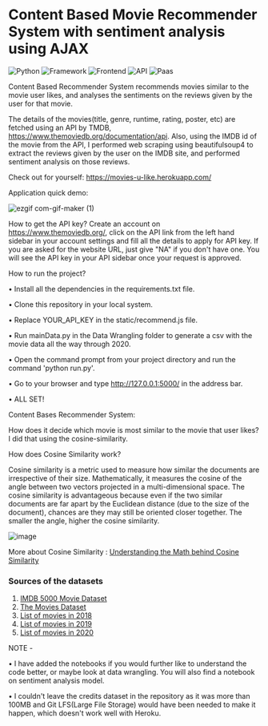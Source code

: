 # Content Based Movie Recommender System with sentiment analysis using AJAX
![Python](https://img.shields.io/badge/Python-3.8-blueviolet)
![Framework](https://img.shields.io/badge/Framework-Flask-red)
![Frontend](https://img.shields.io/badge/Frontend-HTML/CSS/JS-green)
![API](https://img.shields.io/badge/API-TMDB-fcba03)
![Paas](https://img.shields.io/badge/Paas-Heroku-orange)

Content Based Recommender System recommends movies similar to the movie user likes, and analyses the sentiments on the reviews given by the user for that movie.

The details of the movies(title, genre, runtime, rating, poster, etc) are fetched using an API by TMDB, https://www.themoviedb.org/documentation/api. Also, using the IMDB id of the movie from the API, I performed web scraping using beautifulsoup4 to extract the reviews given by the user on the IMDB site, and performed sentiment analysis on those reviews.

Check out for yourself: https://movies-u-like.herokuapp.com/

Application quick demo: 

![ezgif com-gif-maker (1)](https://user-images.githubusercontent.com/67918990/103171183-14c80580-4818-11eb-9c5b-1f7e41362095.gif)

How to get the API key?
Create an account on https://www.themoviedb.org/, click on the API link from the left hand sidebar in your account settings and fill all the details to apply for API key. If you are asked for the website URL, just give "NA" if you don't have one. You will see the API key in your API sidebar once your request is approved.

How to run the project?

• Install all the dependencies in the requirements.txt file.

• Clone this repository in your local system.

• Replace YOUR_API_KEY in the static/recommend.js file.

• Run mainData.py in the Data Wrangling folder to generate a csv with the movie data all the way through 2020. 

• Open the command prompt from your project directory and run the command 'python run.py'.

• Go to your browser and type http://127.0.0.1:5000/ in the address bar.

• ALL SET! 

Content Bases Recommender System:

How does it decide which movie is most similar to the movie that user likes? 
I did that using the cosine-similarity. 

How does Cosine Similarity work?

Cosine similarity is a metric used to measure how similar the documents are irrespective of their size. Mathematically, it measures the cosine of the angle between two vectors projected in a multi-dimensional space. The cosine similarity is advantageous because even if the two similar documents are far apart by the Euclidean distance (due to the size of the document), chances are they may still be oriented closer together. The smaller the angle, higher the cosine similarity.

  ![image](https://user-images.githubusercontent.com/36665975/70401457-a7530680-1a55-11ea-9158-97d4e8515ca4.png)
  
More about Cosine Similarity : [Understanding the Math behind Cosine Similarity](https://www.machinelearningplus.com/nlp/cosine-similarity/)

### Sources of the datasets 

1. [IMDB 5000 Movie Dataset](https://www.kaggle.com/carolzhangdc/imdb-5000-movie-dataset)
2. [The Movies Dataset](https://www.kaggle.com/rounakbanik/the-movies-dataset)
3. [List of movies in 2018](https://en.wikipedia.org/wiki/List_of_American_films_of_2018)
4. [List of movies in 2019](https://en.wikipedia.org/wiki/List_of_American_films_of_2019)
5. [List of movies in 2020](https://en.wikipedia.org/wiki/List_of_American_films_of_2020)

NOTE - 

• I have added the notebooks if you would further like to understand the code better, or maybe look at data wrangling. You will also find a notebook on sentiment analysis model. 

• I couldn't leave the credits dataset in the repository as it was more than 100MB and Git LFS(Large File Storage) would have been needed to make it happen, which doesn't work well with Heroku. 
